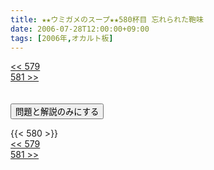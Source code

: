 ```yaml
---
title: ★★ウミガメのスープ★★580杯目 忘れられた鞄味
date: 2006-07-28T12:00:00+09:00
tags: [2006年,オカルト板]
---
```

<div class="th_left"><a href="../579"><< 579</a></div>
<div class="th_right"><a href="../581">581 >></a></div>
<br><br>
<script src="../../js/cupsoup.js"></script>
<form>
<input type="button" value="問題と解説のみにする" onClick="toggleCupsoup()">
</form>
{{< 580 >}}
<div class="th_left"><a href="../579"><< 579</a></div>
<div class="th_right"><a href="../581">581 >></a></div>
